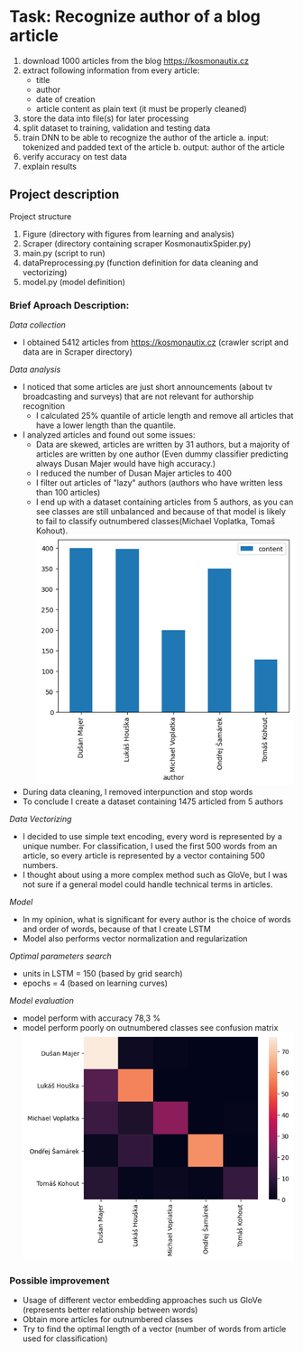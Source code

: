 # Task: Recognize author of a blog article
1. download 1000 articles from the blog https://kosmonautix.cz
2. extract following information from every article:
      *  title
      *    author
      *    date of creation
      *    article content as plain text (it must be properly cleaned)    
3. store the data into file(s) for later processing
4. split dataset to training, validation and testing data
5. train DNN to be able to recognize the author of the article
a. input: tokenized and padded text of the article
b. output: author of the article
6. verify accuracy on test data
7. explain results

## Project description
Project structure
1. Figure (directory with figures from learning and analysis)
2. Scraper (directory containing scraper KosmonautixSpider.py)
3. main.py (script to run)
4. dataPreprocessing.py (function definition for data cleaning and vectorizing)
5. model.py (model definition)
### Brief Aproach Description:

*Data collection*
- I obtained 5412 articles from https://kosmonautix.cz (crawler script and data are in Scraper directory)

*Data analysis*
- I noticed that some articles are just short announcements (about tv broadcasting and surveys) that are not relevant for authorship recognition
    * I calculated 25% quantile of article length and remove all articles that have a lower length than the quantile.
- I analyzed articles and found out some issues:
    * Data are skewed, articles are written by 31 authors, but a majority of articles are written by one author (Even dummy classifier predicting always Dusan Majer would have high accuracy.)
    * I reduced the number of Dusan Majer articles to 400
    * I filter out articles of "lazy" authors (authors who have written less than 100 articles)
    * I end up with a dataset containing articles from 5 authors, as you can see classes are still unbalanced and because of that model is likely to fail to classify outnumbered classes(Michael Voplatka, Tomaš Kohout).
    ![image info](./figures/dataClasses.png)
- During data cleaning, I removed interpunction and stop words
- To conclude I create a dataset containing 1475 articled from 5 authors
    
*Data Vectorizing*
- I decided to use simple text encoding, every word is represented by a unique number. For classification, I used the first 500 words from an article, so every article is represented by a vector containing 500 numbers.
- I thought about using a more complex method such as GloVe, but I was not sure if a general model could handle technical terms in articles. 

*Model*
- In my opinion, what is significant for every author is the choice of words and order of words, because of that I create LSTM
- Model also performs vector normalization and regularization

*Optimal parameters search*
- units in LSTM = 150 (based by grid search)
- epochs = 4 (based on learning curves)

*Model evaluation*
- model perform with accuracy 78,3 %
- model perform poorly on outnumbered classes see confusion matrix
![image info](./figures/confusionMatrix.png)



### Possible improvement
- Usage of different vector embedding approaches such us GloVe (represents better relationship between words)
- Obtain more articles for outnumbered classes
- Try to find the optimal length of a vector (number of words from article used for classification)
